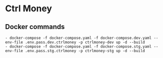 # Ctrl Money

## Docker commands

    - docker-compose -f docker-compose.yaml -f docker-compose.dev.yaml --env-file .env.pass.dev.ctrlmoney -p ctrlmoney-dev up -d --build
    - docker-compose -f docker-compose.yaml -f docker-compose.stg.yaml --env-file .env.pass.stg.ctrlmoney -p ctrlmoney-stg up -d --build 

 
 